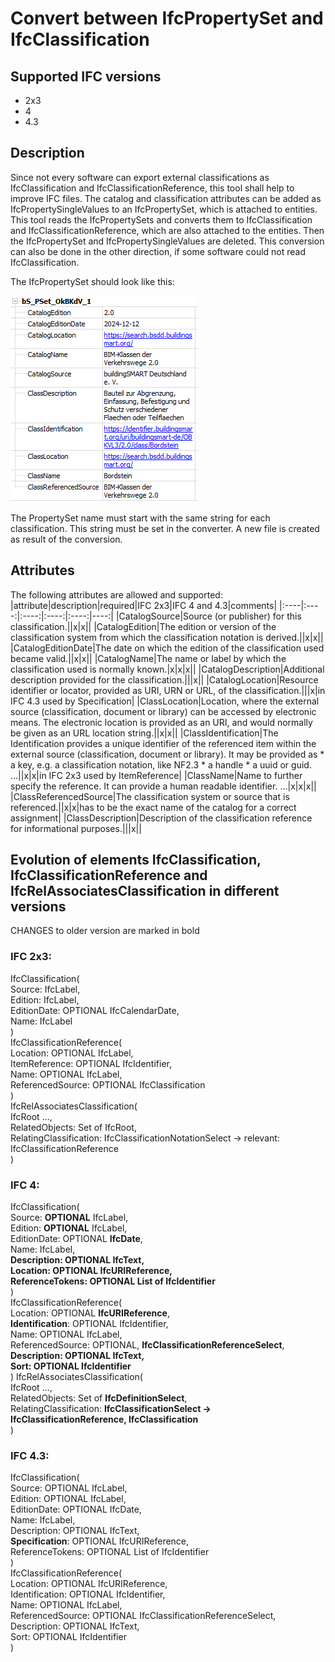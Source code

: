 # Convert between IfcPropertySet and IfcClassification
## Supported IFC versions
- 2x3
- 4
- 4.3

## Description
Since not every software can export external classifications as IfcClassification and IfcClassificationReference, this tool shall help to improve IFC files.
The catalog and classification attributes can be added as IfcPropertySingleValues to an IfcPropertySet, which is attached to entities. This tool reads the IfcPropertySets and converts them to IfcClassification and IfcClassificationReference, which are also attached to the entities. Then the IfcPropertySet and IfcPropertySingleValues are deleted. This conversion can also be done in the other direction, if some software could not read IfcClassification.

The IfcPropertySet should look like this:

![IfcPropertySet for Classification](img/PropertySet.png)

The PropertySet name must start with the same string for each classification. This string must be set in the converter.
A new file is created as result of the conversion.

## Attributes
The following attributes are allowed and supported:
|attribute|description|required|IFC 2x3|IFC 4 and 4.3|comments|
|:----|:----:|:----:|:----:|:----:|----:|
|CatalogSource|Source (or publisher) for this classification.||x|x||
|CatalogEdition|The edition or version of the classification system from which the classification notation is derived.||x|x||
|CatalogEditionDate|The date on which the edition of the classification used became valid.||x|x||
|CatalogName|The name or label by which the classification used is normally known.|x|x|x||
|CatalogDescription|Additional description provided for the classification.|||x||
|CatalogLocation|Resource identifier or locator, provided as URI, URN or URL, of the classification.|||x|in IFC 4.3 used by Specification|
|ClassLocation|Location, where the external source (classification, document or library) can be accessed by electronic means. The electronic location is provided as an URI, and would normally be given as an URL location string.||x|x||
|ClassIdentification|The Identification provides a unique identifier of the referenced item within the external source (classification, document or library). It may be provided as * a key, e.g. a classification notation, like NF2.3 * a handle * a uuid or guid. ...||x|x|in IFC 2x3 used by ItemReference|
|ClassName|Name to further specify the reference. It can provide a human readable identifier. ...|x|x|x||
|ClassReferencedSource|The classification system or source that is referenced.||x|x|has to be the exact name of the catalog for a correct assignment|
|ClassDescription|Description of the classification reference for informational purposes.|||x||

## Evolution of elements IfcClassification, IfcClassificationReference and IfcRelAssociatesClassification in different versions
CHANGES to older version are marked in bold 

### IFC 2x3:  
IfcClassification(  
    Source: IfcLabel,   
    Edition: IfcLabel,   
    EditionDate: OPTIONAL IfcCalendarDate,   
    Name: IfcLabel  
)   
IfcClassificationReference(  
    Location: OPTIONAL IfcLabel,   
    ItemReference: OPTIONAL IfcIdentifier,  
    Name: OPTIONAL IfcLabel,   
    ReferencedSource: OPTIONAL IfcClassification  
)  
IfcRelAssociatesClassification(  
    IfcRoot ...,  
    RelatedObjects: Set of IfcRoot,  
    RelatingClassification: IfcClassificationNotationSelect -> relevant: IfcClassificationReference  
)   
  
### IFC 4:  
IfcClassification(  
    Source: **OPTIONAL** IfcLabel,   
    Edition: **OPTIONAL** IfcLabel,   
    EditionDate: OPTIONAL **IfcDate**,  
    Name: IfcLabel,  
    **Description: OPTIONAL IfcText,**  
    **Location: OPTIONAL IfcURIReference,**  
    **ReferenceTokens: OPTIONAL List of IfcIdentifier**  
)  
IfcClassificationReference(  
    Location: OPTIONAL **IfcURIReference**,  
    **Identification**: OPTIONAL IfcIdentifier,  
    Name: OPTIONAL IfcLabel,  
    ReferencedSource: OPTIONAL,  **IfcClassificationReferenceSelect**,  
    **Description: OPTIONAL IfcText,**  
    **Sort: OPTIONAL IfcIdentifier**  
)
IfcRelAssociatesClassification(  
    IfcRoot ...,  
    RelatedObjects: Set of **IfcDefinitionSelect**,  
    RelatingClassification: **IfcClassificationSelect -> IfcClassificationReference, IfcClassification**  
)  

### IFC 4.3:  
IfcClassification(  
    Source: OPTIONAL IfcLabel,  
    Edition: OPTIONAL IfcLabel,  
    EditionDate: OPTIONAL IfcDate,  
    Name: IfcLabel,  
    Description: OPTIONAL IfcText,  
    **Specification**: OPTIONAL IfcURIReference,  
    ReferenceTokens: OPTIONAL List of IfcIdentifier  
)  
IfcClassificationReference(  
    Location: OPTIONAL IfcURIReference,  
    Identification: OPTIONAL IfcIdentifier,  
    Name: OPTIONAL IfcLabel,  
    ReferencedSource: OPTIONAL  IfcClassificationReferenceSelect,  
    Description: OPTIONAL IfcText,  
    Sort: OPTIONAL IfcIdentifier  
)  


